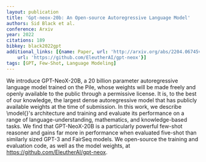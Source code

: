 ```yaml
---
layout: publication
title: 'Gpt-neox-20b: An Open-source Autoregressive Language Model'
authors: Sid Black et al.
conference: Arxiv
year: 2022
citations: 189
bibkey: black2022gpt
additional_links: [{name: Paper, url: 'http://arxiv.org/abs/2204.06745v1'}, {name: Code,
    url: 'https://github.com/EleutherAI/gpt-neox'}]
tags: [GPT, Few-Shot, Language Modeling]
---
```

We introduce GPT-NeoX-20B, a 20 billion parameter autoregressive language
model trained on the Pile, whose weights will be made freely and openly
available to the public through a permissive license. It is, to the best of our
knowledge, the largest dense autoregressive model that has publicly available
weights at the time of submission. In this work, we describe \model\{\}'s
architecture and training and evaluate its performance on a range of
language-understanding, mathematics, and knowledge-based tasks. We find that
GPT-NeoX-20B is a particularly powerful few-shot reasoner and gains far more in
performance when evaluated five-shot than similarly sized GPT-3 and FairSeq
models. We open-source the training and evaluation code, as well as the model
weights, at https://github.com/EleutherAI/gpt-neox.